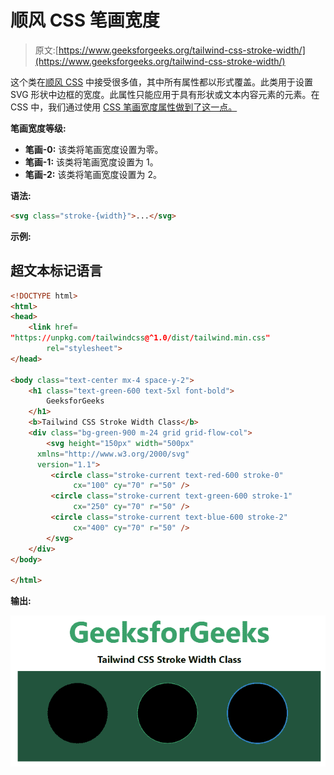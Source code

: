 # 顺风 CSS 笔画宽度

> 原文:[https://www.geeksforgeeks.org/tailwind-css-stroke-width/](https://www.geeksforgeeks.org/tailwind-css-stroke-width/)

这个类在[顺风 CSS](https://www.geeksforgeeks.org/css-tailwind-introduction/) 中接受很多值，其中所有属性都以形式覆盖。此类用于设置 SVG 形状中边框的宽度。此属性只能应用于具有形状或文本内容元素的元素。在 CSS 中，我们通过使用 [CSS 笔画宽度属性做到了这一点。](https://www.geeksforgeeks.org/css-stroke-width-property/)

**笔画宽度等级:**

*   **笔画-0:** 该类将笔画宽度设置为零。
*   **笔画-1:** 该类将笔画宽度设置为 1。
*   **笔画-2:** 该类将笔画宽度设置为 2。

**语法:**

```html
<svg class="stroke-{width}">...</svg>
```

**示例:**

## 超文本标记语言

```html
<!DOCTYPE html> 
<html> 
<head> 
    <link href= 
"https://unpkg.com/tailwindcss@^1.0/dist/tailwind.min.css"
        rel="stylesheet"> 
</head> 

<body class="text-center mx-4 space-y-2"> 
    <h1 class="text-green-600 text-5xl font-bold"> 
        GeeksforGeeks 
    </h1> 
    <b>Tailwind CSS Stroke Width Class</b> 
    <div class="bg-green-900 m-24 grid grid-flow-col"> 
        <svg height="150px" width="500px"
      xmlns="http://www.w3.org/2000/svg"
      version="1.1"> 
         <circle class="stroke-current text-red-600 stroke-0" 
              cx="100" cy="70" r="50" /> 
         <circle class="stroke-current text-green-600 stroke-1" 
              cx="250" cy="70" r="50" /> 
         <circle class="stroke-current text-blue-600 stroke-2" 
              cx="400" cy="70" r="50" /> 
        </svg> 
    </div> 
</body> 

</html> 
```

**输出:**

![](img/ce0c4b078838b0196827fdf588797ca3.png)